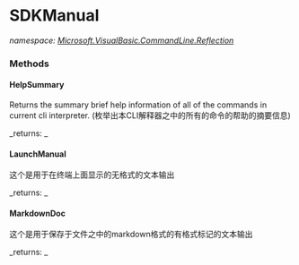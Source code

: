 ﻿
# SDKManual
_namespace: [Microsoft.VisualBasic.CommandLine.Reflection](N-Microsoft.VisualBasic.CommandLine.Reflection.md)_



### Methods

#### HelpSummary
Returns the summary brief help information of all of the commands in current cli interpreter.
 (枚举出本CLI解释器之中的所有的命令的帮助的摘要信息)

_returns: _
#### LaunchManual
这个是用于在终端上面显示的无格式的文本输出

_returns: _
#### MarkdownDoc
这个是用于保存于文件之中的markdown格式的有格式标记的文本输出

_returns: _



